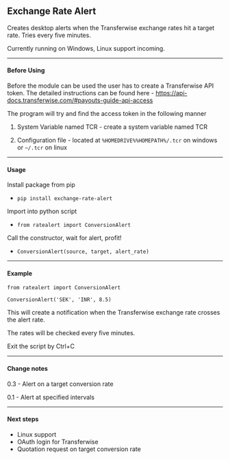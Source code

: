 Exchange Rate Alert
---

Creates desktop alerts when the Transferwise exchange rates hit a target rate. Tries every five minutes.

Currently running on Windows, Linux support incoming.

---

#### Before Using

Before the module can be used the user has to create a Transferwise API token. The detailed instructions can be found here - https://api-docs.transferwise.com/#payouts-guide-api-access  

The program will try and find the access token in the following manner
 
 1. System Variable named TCR - create a system variable named TCR
 
 2. Configuration file - located at `%HOMEDRIVE%%HOMEPATH%/.tcr` on windows or `~/.tcr` on linux
                      
---

#### Usage 

Install package from pip 
- `pip install exchange-rate-alert`


Import into python script
- `from ratealert import ConversionAlert`

Call the constructor, wait for alert, profit!
- `ConversionAlert(source, target, alert_rate)`

--- 

#### Example

`from ratealert import ConversionAlert`

`ConversionAlert('SEK', 'INR', 8.5)`

This will create a notification when the Transferwise exchange rate crosses the alert rate. 

The rates will be checked every five minutes.

Exit the script by Ctrl+C

---

#### Change notes

0.3 - Alert on a target conversion rate
 
0.1 - Alert at specified intervals


---

#### Next steps

- Linux support
- OAuth login for Transferwise
- Quotation request on target conversion rate

